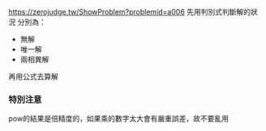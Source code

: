 https://zerojudge.tw/ShowProblem?problemid=a006
先用判別式判斷解的狀況
分別為：

* 無解
* 唯一解
* 兩相異解

再用公式去算解

### 特別注意
pow的結果是倍精度的，如果乘的數字太大會有嚴重誤差，故不要亂用
